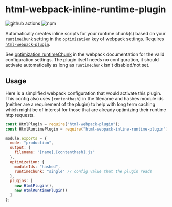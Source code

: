 # html-webpack-inline-runtime-plugin

![github actions](https://github.com/chippers/html-webpack-inline-runtime-plugin/workflows/ci/badge.svg)
![npm](https://img.shields.io/npm/v/html-webpack-inline-runtime-plugin.svg)

Automatically creates inline scripts for your runtime chunk(s) based on your
`runtimeChunk` setting in the `optimization` key of webpack settings.  Requires
[`html-webpack-plugin`]. 

See [optimization.runtimeChunk] in the webpack documentation for the valid
configuration settings. The plugin itself needs no configuration, it should
activate automatically as long as `runtimeChunk` isn't disabled/not set.


## Usage

Here is a simplified webpack configuration that would activate this plugin.
This config also uses `[contenthash]` in the filename and hashes module ids
(neither are a requirement of the plugin) to help with long term caching which
might be of interest for those that are already optimizing their runtime http
requests.

```js
const HtmlPlugin = require("html-webpack-plugin");
const HtmlRuntimePlugin = require("html-webpack-inline-runtime-plugin");

module.exports = {
  mode: "production",
  output: {
    filename: "[name].[contenthash].js"
  },
  optimization: {
    moduleIds: "hashed",
    runtimeChunk: "single" // config value that the plugin reads
  },
  plugins: [
    new HtmlPlugin(),
    new HtmlRuntimePlugin()
  ]
};
```


[optimization.runtimeChunk]: https://webpack.js.org/configuration/optimization/#optimizationruntimechunk
[`html-webpack-plugin`]: https://github.com/jantimon/html-webpack-plugin
